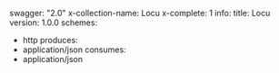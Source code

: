 swagger: "2.0"
x-collection-name: Locu
x-complete: 1
info:
  title: Locu
  version: 1.0.0
schemes:
- http
produces:
- application/json
consumes:
- application/json